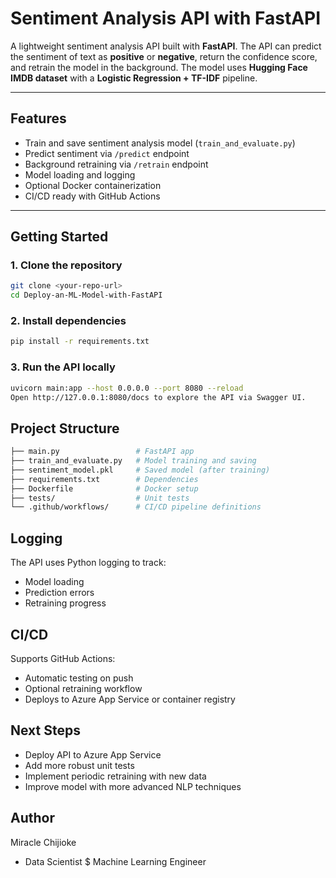 # Sentiment Analysis API with FastAPI

A lightweight sentiment analysis API built with **FastAPI**. The API can predict the sentiment of text as **positive** or **negative**, return the confidence score, and retrain the model in the background. The model uses **Hugging Face IMDB dataset** with a **Logistic Regression + TF-IDF** pipeline.

---

## Features

- Train and save sentiment analysis model (`train_and_evaluate.py`)
- Predict sentiment via `/predict` endpoint
- Background retraining via `/retrain` endpoint
- Model loading and logging
- Optional Docker containerization
- CI/CD ready with GitHub Actions

---

## Getting Started

### 1. Clone the repository

```bash
git clone <your-repo-url>
cd Deploy-an-ML-Model-with-FastAPI
```

### 2. Install dependencies

```bash
pip install -r requirements.txt
```

### 3. Run the API locally

```bash
uvicorn main:app --host 0.0.0.0 --port 8080 --reload
Open http://127.0.0.1:8080/docs to explore the API via Swagger UI.
```

## Project Structure

```bash
├── main.py                 # FastAPI app
├── train_and_evaluate.py   # Model training and saving
├── sentiment_model.pkl     # Saved model (after training)
├── requirements.txt        # Dependencies
├── Dockerfile              # Docker setup
├── tests/                  # Unit tests
└── .github/workflows/      # CI/CD pipeline definitions
```

## Logging

The API uses Python logging to track:
- Model loading
- Prediction errors
- Retraining progress

## CI/CD

Supports GitHub Actions:
- Automatic testing on push
- Optional retraining workflow
- Deploys to Azure App Service or container registry

## Next Steps
- Deploy API to Azure App Service
- Add more robust unit tests
- Implement periodic retraining with new data
- Improve model with more advanced NLP techniques

## Author
Miracle Chijioke
- Data Scientist $ Machine Learning Engineer